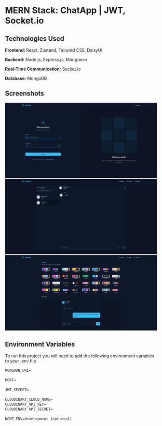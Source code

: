 
# MERN Stack: ChatApp | JWT, Socket.io

## Technologies Used

**Frontend:** React, Zustand, Tailwind CSS, DaisyUI

**Backend:** Node.js, Express.js, Mongoose

**Real-Time Communication:** Socket.io

**Database:** MongoDB



## Screenshots

![Login Page](example_1.png)
![Home Page](example_2.png)
![Settings Page](example_3.png)


## Environment Variables

To run this project you will need to add the following environment variables to your .env file

```
MONGODB_URI=

PORT=

JWT_SECRET=

CLOUDINARY_CLOUD_NAME=
CLOUDINARY_API_KEY=
CLOUDINARY_API_SECRET=

NODE_ENV=development (optional)
```

  